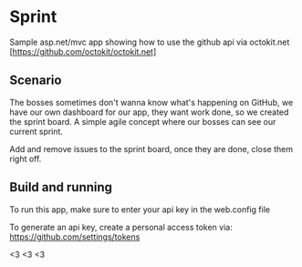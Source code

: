 # Sprint

Sample asp.net/mvc app showing how to use the github api via octokit.net [https://github.com/octokit/octokit.net]

## Scenario

The bosses sometimes don't wanna know what's happening on GitHub, we have our own dashboard for our app, they want work done,
so we created the sprint board. A simple agile concept where our bosses can see our current sprint.

Add and remove issues to the sprint board, once they are done, close them right off.

## Build and running

To run this app, make sure to enter your api key in the web.config file

<add key="Sprint.GitHubKey" value="your_api_key" />

To generate an api key, create a personal access token via: https://github.com/settings/tokens

<3 <3 <3
